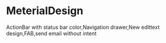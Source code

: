 # MeterialDesign
ActionBar with status bar color,Navigation drawer,New edittext design,FAB,send email without intent
